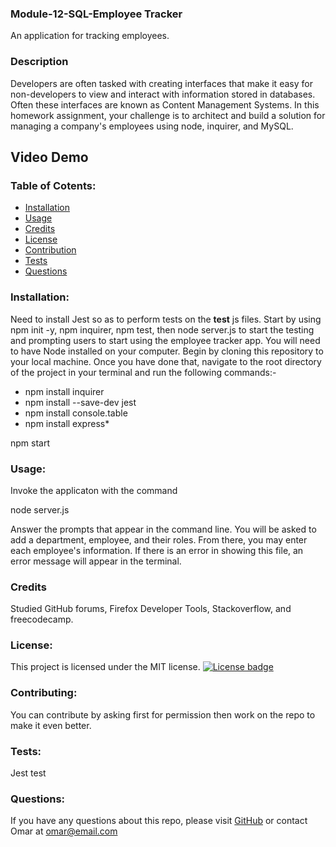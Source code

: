   ### Module-12-SQL-Employee Tracker
  An application for tracking employees.

  ### Description
  Developers are often tasked with creating interfaces that make it easy for non-developers to view and interact with information stored in databases. Often these interfaces are known as Content Management Systems. In this homework assignment, your challenge is to architect and build a solution for managing a company's employees using node, inquirer, and MySQL.

  ## Video Demo
  
  ### Table of Cotents:
  * [Installation](#installation)
  * [Usage](#usage)
  * [Credits](#credits)
  * [License](#license)
  * [Contribution](#contribution)
  * [Tests](#tests)
  * [Questions](#questions)

  ### Installation:
  Need to install Jest so as to perform tests on the __test__ js files. Start by using npm init -y, npm inquirer, npm test, then node server.js to start the testing and prompting users to start using the employee tracker app.
  You will need to have Node installed on your computer. Begin by cloning this repository to your local machine. Once you have done that, navigate to the root directory of the project in your terminal and run the following commands:-

  <!-- install dependencies -->

  * npm install inquirer
  * npm install --save-dev jest
  * npm install console.table
  * npm install express*

  <!-- start app -->

  npm start       <!-- node index will also work -->

  ### Usage:
  Invoke the applicaton with the command

  node server.js

  Answer the prompts that appear in the command line. You will be asked to add a department, employee, and their roles. From there, you may enter each employee's information. If there is an error in showing this file, an error message will appear in the terminal.

  ### Credits
  Studied GitHub forums, Firefox Developer Tools, Stackoverflow, and freecodecamp.

  ### License:
  This project is licensed under the MIT license.
  [![License badge](https://img.shields.io/badge/license-MIT-<COLOR>.svg)](#license)
  
  ### Contributing:
  You can contribute by asking first for permission then work on the repo to make it even better.

  ### Tests:
  Jest test
  
  ### Questions:
  If you have any questions about this repo, please visit [GitHub](https://github.com/omssma) or contact Omar at omar@email.com

